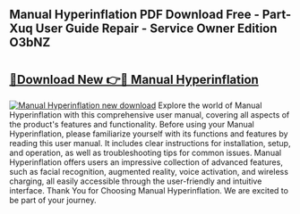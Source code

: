 ## Manual Hyperinflation PDF Download Free - Part-Xuq User Guide Repair - Service Owner Edition O3bNZ

# <h2><a href="http://cf19192.oget.top/?id=Manual+Hyperinflation">🔗Download New 👉🔴 Manual Hyperinflation</a></h2>

[![Manual Hyperinflation new download](https://i.imgur.com/5g1atiW.png)](http://cf19192.oget.top/?id=Manual+Hyperinflation)
Explore the world of Manual Hyperinflation with this comprehensive user manual, covering all aspects of the product's features and functionality. Before using your Manual Hyperinflation, please familiarize yourself with its functions and features by reading this user manual. It includes clear instructions for installation, setup, and operation, as well as troubleshooting tips for common issues. Manual Hyperinflation offers users an impressive collection of advanced features, such as facial recognition, augmented reality, voice activation, and wireless charging, all easily accessible through the user-friendly and intuitive interface. Thank You for Choosing Manual Hyperinflation. We are excited to be part of your journey.
